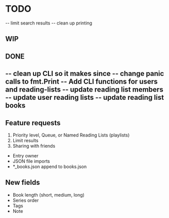 # TODO
  -- limit search results
  -- clean up printing

## WIP

## DONE
  -- clean up CLI so it makes since
  -- change panic calls to fmt.Print
  -- Add CLI functions for users and reading-lists
  -- update reading list members
  -- update user reading lists
  -- update reading list books
-----------------------------------------------------------------

## Feature requests
1. Priority level, Queue, or Named Reading Lists (playlists)
2. Limit results
3. Sharing with friends
  - Entry owner
  - JSON file imports
  - *_books.json append to books.json

## New fields
- Book length (short, medium, long)
- Series order
- Tags
- Note

